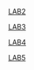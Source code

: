 [LAB2](https://www.tinkercad.com/things/dK0k3znxfCA?sharecode=UiDJjCJ7fh3SNo4_BmfgYBxPZueOPIkbNnAc5cQqL-s)

[LAB3](https://www.tinkercad.com/things/6bRoXk42BSn?sharecode=TBlbZbC9_GFYTjApVuGamlyOY8l8aK1qRQFQWrDnNZM)

[LAB4](https://www.tinkercad.com/things/ckesMy4KtHE?sharecode=rcyeYvEfchQ-L2H-2BWniApIl07EeYvmHhsj_GC1Z0U)

[LAB5](https://www.tinkercad.com/things/lygWPtmMmNh)
